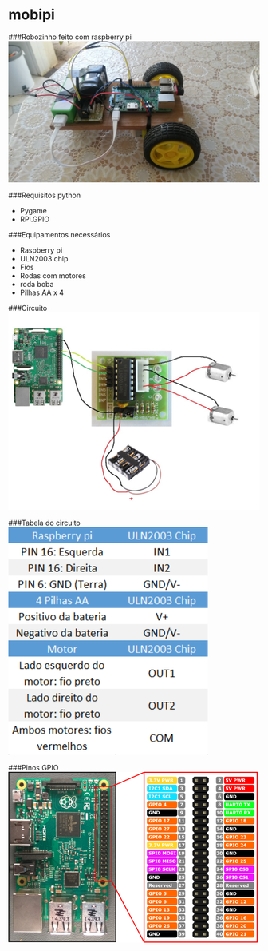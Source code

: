 # mobipi
###Robozinho feito com raspberry pi
<img src="/images/20161015_150822.jpg" width="600">

###Requisitos python
* Pygame
* RPi.GPIO

###Equipamentos necessários
* Raspberry pi
* ULN2003 chip
* Fios
* Rodas com motores
* roda boba
* Pilhas AA x 4

###Circuito
<img src="/images/roverpischema.jpg" width="600">

###Tabela do circuito
<img src="/images/tabela-circuito.png" width="400">

###Pinos GPIO
<img src="/images/yWGmW.png" width="500">
